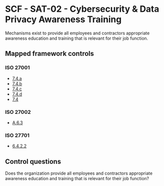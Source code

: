 # SCF - SAT-02 - Cybersecurity & Data Privacy Awareness Training
Mechanisms exist to provide all employees and contractors appropriate awareness education and training that is relevant for their job function. 
## Mapped framework controls
### ISO 27001
- [7.4.a](../iso27001/7.md#74a)
- [7.4.b](../iso27001/7.md#74b)
- [7.4.c](../iso27001/7.md#74c)
- [7.4.d](../iso27001/7.md#74d)
- [7.4](../iso27001/7.md#74)
  
### ISO 27002
- [A.6.3](../iso27002/a-6.md#a63)
  
### ISO 27701
- [6.4.2.2](../iso27701/6422.md)
  
## Control questions
Does the organization provide all employees and contractors appropriate awareness education and training that is relevant for their job function? 
  